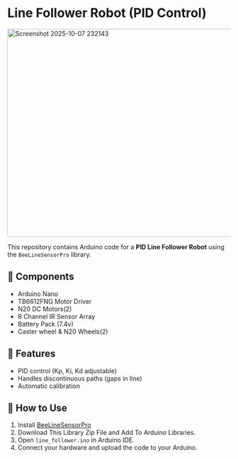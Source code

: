 # Line Follower Robot (PID Control)
<img width="634" height="470" alt="Screenshot 2025-10-07 232143" src="https://github.com/user-attachments/assets/031d3b77-207d-4241-998f-ec0a7dc99365" />


This repository contains Arduino code for a **PID Line Follower Robot** using the `BeeLineSensorPro` library.

## 🔹 Components
- Arduino Nano
- TB6612FNG Motor Driver
- N20 DC Motors(2)
- 8 Channel IR Sensor Array
- Battery Pack (7.4v)
- Caster wheel & N20 Wheels(2)


## 🔹 Features
- PID control (Kp, Ki, Kd adjustable)
- Handles discontinuous paths (gaps in line)
- Automatic calibration

## 🔹 How to Use
1. Install [BeeLineSensorPro](https://github.com/BeeFactoryLK/BeeLineSensorPro)
2. Download This Library Zip File and Add To Arduino Libraries.
3. Open `line_follower.ino` in Arduino IDE.
4. Connect your hardware and upload the code to your Arduino.


